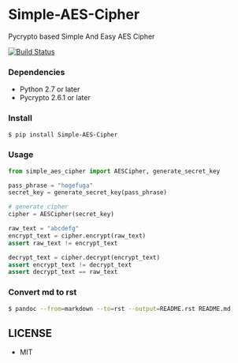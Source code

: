 # Simple-AES-Cipher
Pycrypto based Simple And Easy AES Cipher

[![Build Status](https://travis-ci.org/teitei-tk/Simple-AES-Cipher.svg?branch=master)](https://travis-ci.org/teitei-tk/Simple-AES-Cipher)

### Dependencies
* Python 2.7 or later
* Pycrypto 2.6.1 or later

### Install
```bash
$ pip install Simple-AES-Cipher
```

### Usage
```python
from simple_aes_cipher import AESCipher, generate_secret_key

pass_phrase = "hogefuga"
secret_key = generate_secret_key(pass_phrase)

# generate cipher
cipher = AESCipher(secret_key)

raw_text = "abcdefg"
encrypt_text = cipher.encrypt(raw_text)
assert raw_text != encrypt_text

decrypt_text = cipher.decrypt(encrypt_text)
assert encrypt_text != decrypt_text
assert decrypt_text == raw_text
```

### Convert md to rst
```bash
$ pandoc --from=markdown --to=rst --output=README.rst README.md
```

## LICENSE
* MIT
